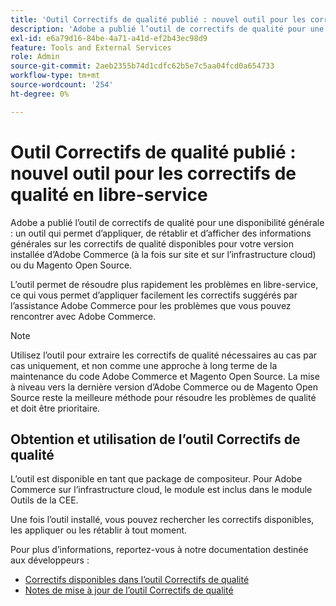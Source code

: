 ```yaml
---
title: 'Outil Correctifs de qualité publié : nouvel outil pour les correctifs de qualité en libre-service'
description: 'Adobe a publié l’outil de correctifs de qualité pour une disponibilité générale : un outil qui permet d’appliquer, de rétablir et d’afficher des informations générales sur les correctifs de qualité disponibles pour votre version installée d’Adobe Commerce (à la fois sur site et sur l’infrastructure cloud) ou du Magento Open Source.'
exl-id: e6a79d16-84be-4a71-a41d-ef2b43ec98d9
feature: Tools and External Services
role: Admin
source-git-commit: 2aeb2355b74d1cdfc62b5e7c5aa04fcd0a654733
workflow-type: tm+mt
source-wordcount: '254'
ht-degree: 0%

---
```


# Outil Correctifs de qualité publié : nouvel outil pour les correctifs de qualité en libre-service

Adobe a publié l’outil de correctifs de qualité pour une disponibilité générale : un outil qui permet d’appliquer, de rétablir et d’afficher des informations générales sur les correctifs de qualité disponibles pour votre version installée d’Adobe Commerce (à la fois sur site et sur l’infrastructure cloud) ou du Magento Open Source.

L’outil permet de résoudre plus rapidement les problèmes en libre-service, ce qui vous permet d’appliquer facilement les correctifs suggérés par l’assistance Adobe Commerce pour les problèmes que vous pouvez rencontrer avec Adobe Commerce.

>[!NOTE]
>
>Utilisez l’outil pour extraire les correctifs de qualité nécessaires au cas par cas uniquement, et non comme une approche à long terme de la maintenance du code Adobe Commerce et Magento Open Source. La mise à niveau vers la dernière version d’Adobe Commerce ou de Magento Open Source reste la meilleure méthode pour résoudre les problèmes de qualité et doit être prioritaire.

## Obtention et utilisation de l’outil Correctifs de qualité

L’outil est disponible en tant que package de compositeur. Pour Adobe Commerce sur l’infrastructure cloud, le module est inclus dans le module Outils de la CEE.

Une fois l’outil installé, vous pouvez rechercher les correctifs disponibles, les appliquer ou les rétablir à tout moment.

Pour plus d’informations, reportez-vous à notre documentation destinée aux développeurs :

* [Correctifs disponibles dans l’outil Correctifs de qualité](https://experienceleague.adobe.com/tools/commerce-quality-patches/index.html)
* [Notes de mise à jour de l’outil Correctifs de qualité](https://experienceleague.adobe.com/en/docs/commerce-operations/tools/quality-patches-tool/release-notes)

